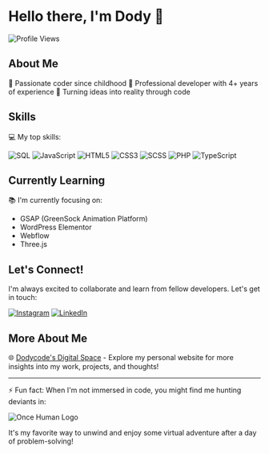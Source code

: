 # Hello there, I'm Dody 👋

![Profile Views](https://hitx.vercel.app/counter/?id=https://github.com/dodycode/dodycode&t=github%20views)

## About Me

🚀 Passionate coder since childhood
💼 Professional developer with 4+ years of experience
🌟 Turning ideas into reality through code

## Skills

💻 My top skills:

![SQL](https://img.shields.io/badge/-SQL-4479A1?style=flat-square&logo=postgresql&logoColor=white)
![JavaScript](https://img.shields.io/badge/-JavaScript-F7DF1E?style=flat-square&logo=javascript&logoColor=black)
![HTML5](https://img.shields.io/badge/-HTML5-E34F26?style=flat-square&logo=html5&logoColor=white)
![CSS3](https://img.shields.io/badge/-CSS3-1572B6?style=flat-square&logo=css3&logoColor=white)
![SCSS](https://img.shields.io/badge/-SCSS-CC6699?style=flat-square&logo=sass&logoColor=white)
![PHP](https://img.shields.io/badge/-PHP-777BB4?style=flat-square&logo=php&logoColor=white)
![TypeScript](https://img.shields.io/badge/-TypeScript-3178C6?style=flat-square&logo=typescript&logoColor=white)

## Currently Learning

📚 I'm currently focusing on:
- GSAP (GreenSock Animation Platform)
- WordPress Elementor
- Webflow
- Three.js

## Let's Connect!

I'm always excited to collaborate and learn from fellow developers. Let's get in touch:

[![Instagram](https://img.shields.io/badge/-Instagram-E4405F?style=flat-square&logo=instagram&logoColor=white)](https://instagram.com/__dodypras)
[![LinkedIn](https://img.shields.io/badge/-LinkedIn-0077B5?style=flat-square&logo=linkedin&logoColor=white)](https://www.linkedin.com/in/dodycode/)

## More About Me

🌐 [Dodycode's Digital Space](https://dodycode.com) - Explore my personal website for more insights into my work, projects, and thoughts!

---

⚡ Fun fact: When I'm not immersed in code, you might find me hunting deviants in:

![Once Human Logo](https://cdn2.steamgriddb.com/logo_thumb/f8e5c311c5145d64a5fa7895caae64b7.png)

It's my favorite way to unwind and enjoy some virtual adventure after a day of problem-solving!
